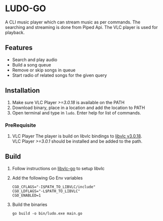 # LUDO-GO

A CLI music player which can stream music as per commands. The searching and streaming is done from Piped Api. The VLC player is used for playback.

## Features

- Search and play audio
- Build a song queue
- Remove or skip songs in queue
- Start radio of related songs for the given query

## Installation

1. Make sure VLC Player *>=3.0.18* is available on the PATH
2. Download binary, place in a location and add the location to PATH
3. Open terminal and type in `ludo`. Enter help for list of commands.

### PreRequisite

1. VLC Player
The player is build on libvlc bindings to [libvlc v3.0.18](https://www.nuget.org/packages/VideoLAN.LibVLC.Windows/3.0.18). <br>
VLC Player *>=3.0.1* should be installed and be added to the path.

## Build

1. Follow instructions on [libvlc-go](https://github.com/adrg/libvlc-go) to setup libvlc
2. Add the following Go Env variables

	`CGO_CFLAGS="-I$PATH_TO_LIBVLC/include"` <br>
	`CGO_LDFLAGS="-L$PATH_TO_LIBVLC"` <br>
	`CGO_ENABLED=1`
3. Build the binaries

	`go build -o bin/ludo.exe main.go`
